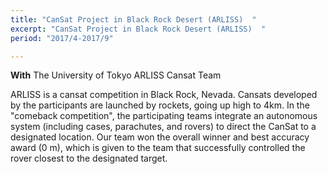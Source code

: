 ```yaml
---
title: "CanSat Project in Black Rock Desert (ARLISS)  "
excerpt: "CanSat Project in Black Rock Desert (ARLISS)  "
period: "2017/4-2017/9"

---
```

**With** The University of Tokyo ARLISS Cansat Team <br>

    
ARLISS is a cansat competition in Black Rock, Nevada. Cansats developed by the participants are launched by rockets, going up high to 4km. In the "comeback competition", the participating teams integrate an autonomous system (including cases, parachutes, and rovers) to direct the CanSat to a designated location. Our team won the overall winner and best accuracy award (0 m), which is given to the team that successfully controlled the rover closest to the designated target.
